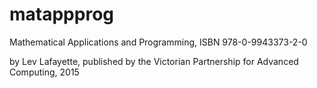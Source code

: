 # matappprog
 Mathematical Applications and Programming, ISBN 978-0-9943373-2-0

by Lev Lafayette, published by the Victorian Partnership for Advanced Computing, 2015
